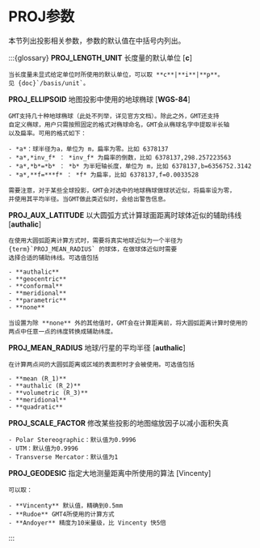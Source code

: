 # PROJ参数

本节列出投影相关参数，参数的默认值在中括号内列出。

:::{glossary}
**PROJ_LENGTH_UNIT**
    长度量的默认单位 \[**c**\]

    当长度量未显式给定单位时所使用的默认单位，可以取 **c**|**i**|**p**。
    见 {doc}`/basis/unit`。

**PROJ_ELLIPSOID**
    地图投影中使用的地球椭球 \[**WGS-84**\]

    GMT支持几十种地球椭球（此处不列举，详见官方文档）。除此之外，GMT还支持
    自定义椭球，用户只需按照固定的格式对椭球命名，GMT会从椭球名字中提取半长轴
    以及扁率。可用的格式如下：

    - *a*：球半径为a，单位为 m，扁率为零。比如 6378137
    - *a*,*inv_f* ： *inv_f* 为扁率的倒数，比如 6378137,298.257223563
    - *a*,*b*=*b* ： *b* 为半短轴长度，单位为 m，比如 6378137,b=6356752.3142
    - *a*,**f=***f* ： *f* 为扁率，比如 6378137,f=0.0033528

    需要注意，对于某些全球投影，GMT会对选中的地球椭球做球状近似，将扁率设为零，
    并使用其平均半径。当GMT做此类近似时，会给出警告信息。

**PROJ_AUX_LATITUDE**
    以大圆弧方式计算球面距离时球体近似的辅助纬线 \[**authalic**\]

    在使用大圆弧距离计算方式时，需要将真实地球近似为一个半径为
    {term}`PROJ_MEAN_RADIUS` 的球体，在做球体近似时需要
    选择合适的辅助纬线。可选值包括

    - **authalic**
    - **geocentric**
    - **conformal**
    - **meridional**
    - **parametric**
    - **none**

    当设置为除 **none** 外的其他值时，GMT会在计算距离前，将大圆弧距离计算时使用的
    两点中任意一点的纬度转换成辅助纬度。

**PROJ_MEAN_RADIUS**
    地球/行星的平均半径 \[**authalic**\]

    在计算两点间的大圆弧距离或区域的表面积时才会被使用。可选值包括

    - **mean (R_1)**
    - **authalic (R_2)**
    - **volumetric (R_3)**
    - **meridional**
    - **quadratic**

**PROJ_SCALE_FACTOR**
    修改某些投影的地图缩放因子以减小面积失真

    - Polar Stereographic：默认值为0.9996
    - UTM：默认值为0.9996
    - Transverse Mercator：默认值为1

**PROJ_GEODESIC**
    指定大地测量距离中所使用的算法 \[Vincenty\]

    可以取：

    - **Vincenty** 默认值，精确到0.5mm
    - **Rudoe** GMT4所使用的计算方式
    - **Andoyer** 精度为10米量级，比 Vincenty 快5倍
:::

